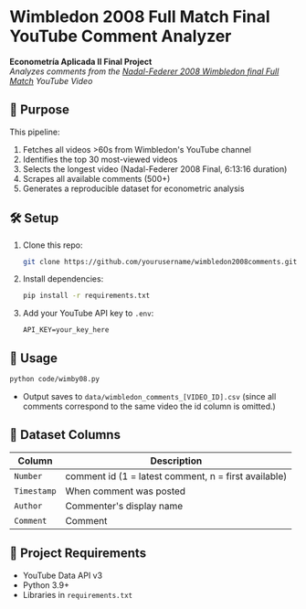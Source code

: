 # Wimbledon 2008 Full Match Final YouTube Comment Analyzer  
**Econometría Aplicada II Final Project**  
*Analyzes comments from the [Nadal-Federer 2008 Wimbledon final Full Match](https://youtu.be/mHsg2M25PzY) YouTube Video*

## 📌 Purpose  
This pipeline:
1. Fetches all videos >60s from Wimbledon's YouTube channel
2. Identifies the top 30 most-viewed videos
3. Selects the longest video (Nadal-Federer 2008 Final, 6:13:16 duration)
4. Scrapes all available comments (500+)
5. Generates a reproducible dataset for econometric analysis

## 🛠️ Setup  
1. Clone this repo:  
   ```bash
   git clone https://github.com/yourusername/wimbledon2008comments.git
   ```
2. Install dependencies:  
   ```bash
   pip install -r requirements.txt
   ```
3. Add your YouTube API key to `.env`:  
   ```text
   API_KEY=your_key_here
   ```

## 🚀 Usage  
```bash
python code/wimby08.py
```
- Output saves to `data/wimbledon_comments_[VIDEO_ID].csv` (since all comments correspond to the same video the id column is omitted.)
## 📂 Dataset Columns  
| Column      | Description |  
|-------------|-------------|  
| `Number`    | comment id (1 = latest comment, n = first available) |  
| `Timestamp` | When comment was posted |  
| `Author`    | Commenter's display name |  
| `Comment`   | Comment |

## 📝 Project Requirements  
- YouTube Data API v3  
- Python 3.9+  
- Libraries in `requirements.txt`